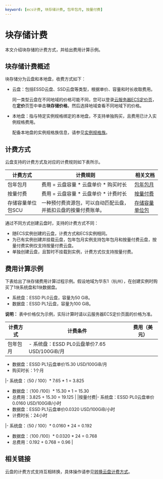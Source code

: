 ```yaml
---
keyword: [ecs计费, 块存储计费, 包年包月, 按量付费]
---
```


# 块存储计费

本文介绍块存储的计费方式，并给出费用计算示例。

## 块存储计费概述

块存储分为云盘和本地盘，收费方式如下：

-   云盘：包括ESSD云盘、SSD云盘等类型，根据单价、容量和时长收取费用。

    同一类型云盘在不同地域的价格可能不同，您可以登录[云服务器ECS定价页](https://www.alibabacloud.com/product/ecs)，在**定价**页签中单击**块存储价格**，然后选择地域查看不同地域下的价格。

-   本地盘：指与特定实例规格绑定的本地盘，不支持单独购买，且费用已计入实例规格费用。

    配备本地盘的实例规格族信息，请参见[实例规格族](/intl.zh-CN/实例/实例规格族.md)。


## 计费方式

云盘支持的计费方式及对应的计费规则如下表所示。

|计费方式|计费规则|相关文档|
|----|----|----|
|包年包月|费用 = 云盘容量 \* 云盘单价 \* 购买时长|[包年包月](/intl.zh-CN/产品定价/计费方式/包年包月.md)|
|按量付费|费用 = 云盘容量 \* 云盘单价 \* 计费时长|[按量付费](/intl.zh-CN/产品定价/计费方式/按量付费.md)|
|存储容量单位包SCU|一种预付费资源包，可以自动匹配云盘，并抵扣云盘的按量付费账单。|[存储容量单位包](/intl.zh-CN/产品定价/计费方式/存储容量单位包.md)|

通过不同方式创建云盘时，支持的计费方式不同：

-   随ECS实例创建的云盘，计费方式和ECS实例相同。
-   为已有实例创建并挂载云盘，包年包月实例支持包年包月和按量付费云盘，按量付费实例仅支持按量付费云盘。
-   单独创建云盘，且暂时不挂载到实例，计费方式仅支持按量付费。

## 费用计算示例

下表给出了块存储费用计算过程示例。假设地域为华东1（杭州），在创建实例时购买了1块系统盘和1块数据盘。

-   系统盘：ESSD PL0云盘，容量为50 GiB。
-   数据盘：ESSD PL1云盘，容量为100 GiB。

**说明：** 表中价格仅为示例，实际计算时请以云服务器ECS定价页面的价格为准。

|计费方式|计费条件|费用（美元）|
|----|----|------|
|包年包月|-   系统盘：ESSD PL0云盘单价7.65 USD/100GiB/月
-   数据盘：ESSD PL1云盘单价15.30 USD/100GiB/月
-   购买时长：1个月

|-   系统盘：（50 / 100）\* 7.65 \* 1 = 3.825
-   数据盘：（100 /100）\* 15.30 \* 1 = 15.30
-   总费用：3.825 + 15.30 = 19.125 |
|按量付费|-   系统盘：ESSD PL0云盘单价0.0160 USD/100GiB/小时
-   数据盘：ESSD PL1云盘单价0.0320 USD/100GiB/小时
-   计费时长：24小时

|-   系统盘：（50 / 100）\* 0.0160 \* 24 = 0.192
-   数据盘：（100 /100）\* 0.0320 \* 24 = 0.768
-   总费用：0.192 + 0.768 = 0.96 |

## 相关链接

云盘的计费方式支持互相转换，具体操作请参见[转换云盘计费方式](/intl.zh-CN/产品定价/转换计费方式/云盘转换计费方式.md)。

